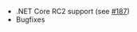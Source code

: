 * .NET Core RC2 support (see [#187](https://github.com/PerfDotNet/BenchmarkDotNet/pull/187))
* Bugfixes